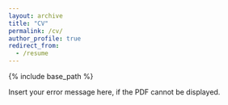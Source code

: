 ```yaml
---
layout: archive
title: "CV"
permalink: /cv/
author_profile: true
redirect_from:
  - /resume
---
```


{% include base_path %}

<object width="400" height="500" type="application/pdf" data="/files/OmarCV.pdf">
    <p>Insert your error message here, if the PDF cannot be displayed.</p>
</object>
